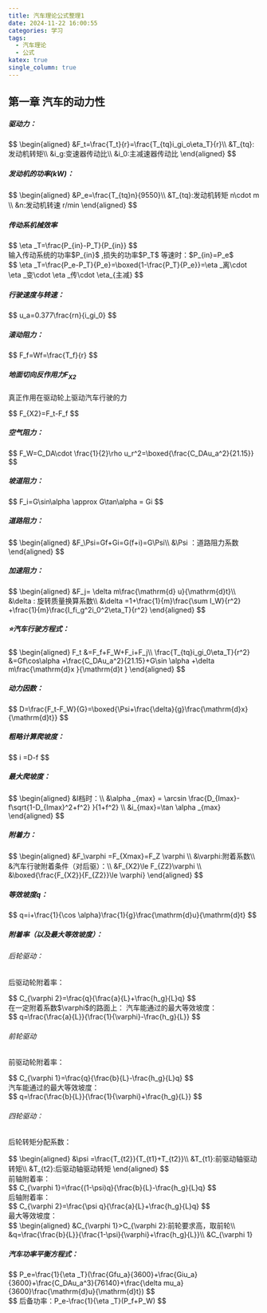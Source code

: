 ```yaml
---
title: 汽车理论公式整理1
date: 2024-11-22 16:00:55
categories: 学习
tags:
  - 汽车理论
  - 公式
katex: true
single_column: true
---
```

## 第一章 汽车的动力性

<!--more-->
##### 驱动力：
<div>
$$
\begin{aligned}
&F_t=\frac{T_t}{r}=\frac{T_{tq}i_gi_o\eta_T}{r}\\
&T_{tq}:发动机转矩\\
&i_g:变速器传动比\\
&i_0:主减速器传动比
\end{aligned}
$$
<div>

##### 发动机的功率(kW)：
<div>$$
\begin{aligned}
&P_e=\frac{T_{tq}n}{9550}\\
&T_{tq}:发动机转矩 n\cdot m \\
&n:发动机转速 r/min
\end{aligned}
$$</div>

##### 传动系机械效率
<div>$$
\eta _T=\frac{P_{in}-P_T}{P_{in}}
$$</div>
<div>
输入传动系统的功率$P_{in}$  ,损失的功率$P_T$  
等速时：$P_{in}=P_e$
<div>$$
\eta _T=\frac{P_e-P_T}{P_e}=\boxed{1-\frac{P_T}{P_e}}=\eta _离\cdot \eta _变\cdot \eta _传\cdot \eta_{主减}
$$</div>

##### 行驶速度与转速：
<div>$$
u_a=0.377\frac{rn}{i_gi_0}
$$</div>

##### 滚动阻力：
<div>$$
F_f=Wf=\frac{T_f}{r}
$$</div>

##### 地面切向反作用力$F_{X2}$
真正作用在驱动轮上驱动汽车行驶的力
<div>$$
F_{X2}=F_t-F_f
$$</div>

##### 空气阻力：
<div>$$
F_W=C_DA\cdot \frac{1}{2}\rho u_r^2=\boxed{\frac{C_DAu_a^2}{21.15}}
$$</div>

##### 坡道阻力：
<div>$$
F_i=G\sin\alpha \approx G\tan\alpha = Gi
$$</div>

##### 道路阻力：
<div>$$
\begin{aligned}
&F_\Psi=Gf+Gi=G(f+i)=G\Psi\\
&\Psi ：道路阻力系数
\end{aligned}
$$</div>

##### 加速阻力：
<div>$$
\begin{aligned}
&F_j= \delta m\frac{\mathrm{d} u}{\mathrm{d}t}\\
&\delta : 旋转质量换算系数\\
&\delta =1+\frac{1}{m}\frac{\sum I_W}{r^2}  +\frac{1}{m}\frac{I_fi_g^2i_0^2\eta_T}{r^2}
\end{aligned}
$$</div>

##### ⭐汽车行驶方程式：
<div>$$
\begin{aligned}
F_t &=F_f+F_W+F_i+F_j\\
\frac{T_{tq}i_gi_0\eta_T}{r^2} &=Gf\cos\alpha +\frac{C_DAu_a^2}{21.15}+G\sin \alpha +\delta m\frac{\mathrm{d}x }{\mathrm{d}t }  
\end{aligned}
$$</div>

##### 动力因数：
<div>$$
D=\frac{F_t-F_W}{G}=\boxed{\Psi+\frac{\delta}{g}\frac{\mathrm{d}x}{\mathrm{d}t}}
$$</div>

##### 粗略计算爬坡度：
<div>$$
i =D-f
$$</div>


##### 最大爬坡度：
<div>$$
\begin{aligned}
&I档时：\\
&\alpha _{max} = \arcsin \frac{D_{Imax}-f\sqrt{1-D_{Imax}^2+f^2} }{1+f^2} \\
&i_{max}=\tan \alpha _{max}
\end{aligned}
$$</div>

##### 附着力：
<div>$$
\begin{aligned}
&F_\varphi =F_{Xmax}=F_Z \varphi \\
&\varphi:附着系数\\
&汽车行驶附着条件（对后驱）：\\
&F_{X2}\le F_{Z2}\varphi \\
&\boxed{\frac{F_{X2}}{F_{Z2}}\le \varphi}
\end{aligned}
$$</div>

##### 等效坡度q：
<div>$$
q=i+\frac{1}{\cos \alpha}\frac{1}{g}\frac{\mathrm{d}u}{\mathrm{d}t}
$$</div>

##### 附着率（以及最大等效坡度）：
###### 后轮驱动：
后驱动轮附着率：
<div>$$
C_{\varphi 2}=\frac{q}{\frac{a}{L}+\frac{h_g}{L}q}
$$</div>
在一定附着系数$\varphi$的路面上：
汽车能通过的最大等效坡度：
<div>$$
q=\frac{\frac{a}{L}}{\frac{1}{\varphi}-\frac{h_g}{L}}
$$</div>
 
###### 前轮驱动
前驱动轮附着率：
<div>$$
C_{\varphi 1}=\frac{q}{\frac{b}{L}-\frac{h_g}{L}q}
$$</div>
汽车能通过的最大等效坡度：
<div>$$
q=\frac{\frac{b}{L}}{\frac{1}{\varphi}+\frac{h_g}{L}}
$$</div>

###### 四轮驱动：
后轮转矩分配系数：
<div>$$
\begin{aligned}
&\psi =\frac{T_{t2}}{T_{t1}+T_{t2}}\\
&T_{t1}:前驱动轴驱动转矩\\
&T_{t2}:后驱动轴驱动转矩
\end{aligned}
$$</div>
前轴附着率：
<div>$$
C_{\varphi 1}=\frac{(1-\psi)q}{\frac{b}{L}-\frac{h_g}{L}q}
$$</div>
后轴附着率：
<div>$$
C_{\varphi 2}=\frac{\psi q}{\frac{a}{L}+\frac{h_g}{L}q}
$$</div>
最大等效坡度：
<div>$$
\begin{aligned}
&C_{\varphi 1}>C_{\varphi 2}:前轮要求高，取前轮\\
&q=\frac{\frac{b}{L}}{\frac{1-\psi}{\varphi}+\frac{h_g}{L}}\\
&C_{\varphi 1}<C_{\varphi 2}:后轮要求高，后前轮\\
&q=\frac{\frac{a}{L}}{\frac{\psi}{\varphi}-\frac{h_g}{L}}
\end{aligned}
$$</div>

##### 汽车功率平衡方程式：
<div>$$
P_e=\frac{1}{\eta _T}(\frac{Gfu_a}{3600}+\frac{Giu_a}{3600}+\frac{C_DAu_a^3}{76140}+\frac{\delta mu_a}{3600}\frac{\mathrm{d}u}{\mathrm{d}t})
$$</div>
<div>$$
后备功率：P_e-\frac{1}{\eta _T}(P_f+P_W)
$$</div>